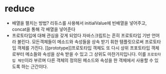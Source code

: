 # reduce

- 배열을 펼치는 방법?
  리듀스를 사용해서 initialValue에 빈배열을 넣어주고, concat을 통해 각 배열을 넣어준다
- 프로토타입에 대해 관심을 갖게 되었다
  자바스크립트는 흔히 프로토타입 기반 언어라 불린다. 모든객체들이 메소드와 속성들을 상속 받기 휘한 템플릿으로써 프로토타입 객체를 가진다. [[prototype]]프로토타입 객체도 또 다시 상위 프포토타입 객체로부터 메소들와 속성을 상속 받을 수 있고 그 상위도 마찬가지입니다. 이를 `프로토타입 체인`이라 부르며 다른 객체의 정의된 메소드와 속성을 한 객체에서 사용할 수 있도록 하는 근간이다.
